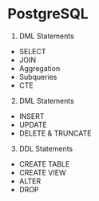 # PostgreSQL


01. DML Statements
- SELECT 
- JOIN
- Aggregation
- Subqueries
- CTE

02. DML Statements
- INSERT 
- UPDATE 
- DELETE & TRUNCATE 

03. DDL Statements
- CREATE TABLE
- CREATE VIEW
- ALTER
- DROP

